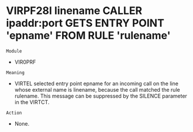 # VIRPF28I linename CALLER ipaddr:port GETS ENTRY POINT 'epname' FROM RULE 'rulename'

`Module`
- VIR0PRF

`Meaning`
- VIRTEL selected entry point epname for an incoming call on the line whose external name is linename, because the call matched the rule rulename. This message can be suppressed by the SILENCE parameter in the VIRTCT.

`Action`
- None.
